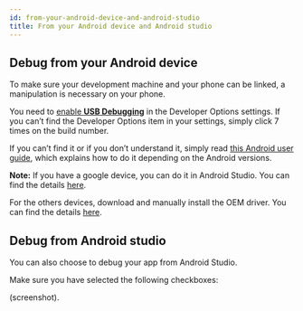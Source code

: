 ```yaml
---
id: from-your-android-device-and-android-studio
title: From your Android device and Android studio
---
```


## Debug from your Android device

To make sure your development machine and your phone can be linked, a manipulation is necessary on your phone. 

You need to [enable **USB Debugging**](https://developer.android.com/studio/debug/dev-options#enable) in the Developer Options settings. If you can’t find the Developer Options item in your settings, simply click 7 times on the build number.

If you can’t find it or if you don’t understand it, simply read [this Android user guide](https://developer.android.com/studio/debug/dev-options), which explains how to do it depending on the Android versions.

**Note:** If you have a google device, you can do it in Android Studio. You can find the details [here](https://developer.android.com/studio/run/win-usb).

For the others devices, download and manually install the OEM driver. You can find the details [here](https://developer.android.com/studio/run/oem-usb). 

## Debug from Android studio

You can also choose to debug your app from Android Studio.

Make sure you have selected the following checkboxes:

(screenshot).
